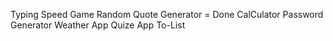  Typing Speed Game
Random Quote Generator = Done 
CalCulator 
Password Generator
Weather App
Quize App
To-List